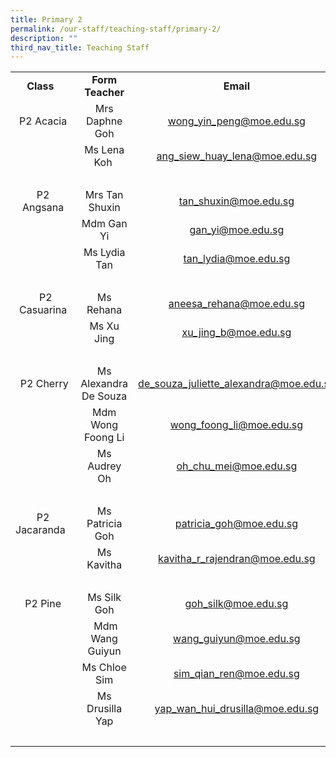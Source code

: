 ```yaml
---
title: Primary 2
permalink: /our-staff/teaching-staff/primary-2/
description: ""
third_nav_title: Teaching Staff
---
```

<table>
<tbody>
<tr>
<td style="text-align: center;"><b>Class&nbsp;&nbsp;</b><br></td>
<td style="text-align: center;"><b>Form Teacher</b></td>
<td style="text-align: center;"><b>Email</b></td>
</tr>
<tr>
<td style="text-align: center;"><br>P2 Acacia<br><br></td>
<td style="text-align: center;">Mrs Daphne Goh</td>
<td style="text-align: center;"><a href="mailto:wong_yin_peng@moe.edu.sg" target="">wong_yin_peng@moe.edu.sg</a><br></td>
</tr>
<tr>
<td>&nbsp;</td>
<td style="text-align: center;">Ms Lena Koh&nbsp;</td>
<td style="text-align: center;"><a href="mailto:ang_siew_huay_lena@moe.edu.sg" target="">ang_siew_huay_lena@moe.edu.sg</a><br></td>
</tr>
<tr>
<td colspan="3">&nbsp;&nbsp;</td>
</tr>
<tr>
<td style="text-align: center;">P2 Angsana</td>
<td style="text-align: center;">Mrs Tan Shuxin</td>
<td style="text-align: center;"><a href="mailto:tan_shuxin@moe.edu.sg" target="">tan_shuxin@moe.edu.sg</a><br></td>
</tr>
<tr>
<td>&nbsp;</td>
<td style="text-align: center;">Mdm Gan Yi</td>
<td style="text-align: center;"><a href="mailto:gan_yi@moe.edu.sg" target="">gan_yi@moe.edu.sg</a><br></td>
</tr>
<tr>
<td>&nbsp;</td>
<td style="text-align: center;">Ms Lydia Tan</td>
<td style="text-align: center;"><a href="mailto:tan_lydia@moe.edu.sg" target="">tan_lydia@moe.edu.sg</a></td>
</tr>
<tr>
<td colspan="3">&nbsp; &nbsp; &nbsp; &nbsp;</td>
</tr>
<tr>
<td style="text-align: center;">&nbsp;&nbsp;P2 Casuarina</td>
<td style="text-align: center;">Ms Rehana</td>
<td style="text-align: center;"><a href="mailto:aneesa_rehana@moe.edu.sg" target="">aneesa_rehana@moe.edu.sg</a><br></td>
</tr>
<tr>
<td>&nbsp;</td>
<td style="text-align: center;">Ms Xu Jing</td>
<td style="text-align: center;"><a href="mailto:xu_jing_b@moe.edu.sg" target="">xu_jing_b@moe.edu.sg</a><br>
</td>
</tr>
<tr>
<td colspan="3">&nbsp; &nbsp; &nbsp; &nbsp;</td>
</tr>
<tr>
<td style="text-align: center;">&nbsp;P2 Cherry</td>
<td style="text-align: center;">Ms Alexandra De Souza</td>
<td style="text-align: center;"><a href="mailto:de_souza_juliette_alexandra@moe.edu.sg" target="">de_souza_juliette_alexandra@moe.edu.sg</a><br></td>
</tr>
<tr>
<td>&nbsp;</td>
<td style="text-align: center;">Mdm Wong Foong Li<br></td>
<td style="text-align: center;"><a href="mailto:wong_foong_li@moe.edu.sg" target="">wong_foong_li@moe.edu.sg</a><br></td>
</tr>
	<tr>
<td>&nbsp;</td>
<td style="text-align: center;">Ms Audrey Oh<br></td>
<td style="text-align: center;"><a href="mailto:oh_chu_mei@moe.edu.sg" target="">oh_chu_mei@moe.edu.sg</a><br></td>
</tr>
<tr>
<td colspan="3">&nbsp; &nbsp; &nbsp; &nbsp;</td>
</tr>
<tr>
<td style="text-align: center;">P2 Jacaranda&nbsp;&nbsp;</td>
<td style="text-align: center;">Ms Patricia Goh</td>
<td style="text-align: center;"><a href="mailto:patricia_goh@moe.edu.sg" target="">patricia_goh@moe.edu.sg</a><br>
</td>
</tr>
<tr>
<td>&nbsp;</td>
<td style="text-align: center;">Ms Kavitha</td>
<td style="text-align: center;"><a href="mailto:kavitha_r_rajendran@moe.edu.sg" target="">kavitha_r_rajendran@moe.edu.sg</a><br></td>
</tr>
<tr>
<td colspan="3">&nbsp; &nbsp; &nbsp; &nbsp;</td>
</tr>
<tr>
<td style="text-align: center;">P2 Pine</td>
<td style="text-align: center;">Ms Silk Goh</td>
<td style="text-align: center;"><a href="mailto:goh_silk@moe.edu.sg" target="">goh_silk@moe.edu.sg</a><br></td>
</tr>
<tr>
<td>&nbsp;</td>
<td style="text-align: center;">&nbsp;Mdm Wang Guiyun<br></td>
<td style="text-align: center;"><a href="mailto:wang_guiyun@moe.edu.sg" target="">wang_guiyun@moe.edu.sg</a><br></td>
</tr>
<tr>
<td>&nbsp;</td>
<td style="text-align: center;">Ms Chloe Sim</td>
<td style="text-align: center;"><a href="mailto:sim_qian_ren@moe.edu.sg" target="">sim_qian_ren@moe.edu.sg</a></td>
</tr><tr>
<td>&nbsp;</td>
<td style="text-align: center;">Ms Drusilla Yap<br></td>
<td style="text-align: center;"><a href="mailto:yap_wan_hui_drusilla@moe.edu.sg" target="">yap_wan_hui_drusilla@moe.edu.sg</a><br></td>
</tr>
<tr>
<td>&nbsp;</td>
<td>&nbsp;</td>
<td>&nbsp;</td>
</tr>
</tbody>
</table>